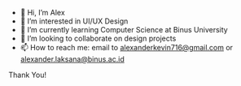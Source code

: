 - 👋 Hi, I’m Alex
- 👀 I’m interested in UI/UX Design
- 🌱 I’m currently learning Computer Science at Binus University
- 🎨 I’m looking to collaborate on design projects
- 📫 How to reach me:
      email to alexanderkevin716@gmail.com or alexander.laksana@binus.ac.id

<!---
MovingPao/MovingPao is a ✨ special ✨ repository because its `README.md` (this file) appears on your GitHub profile.
You can click the Preview link to take a look at your changes.
--->

Thank You!
